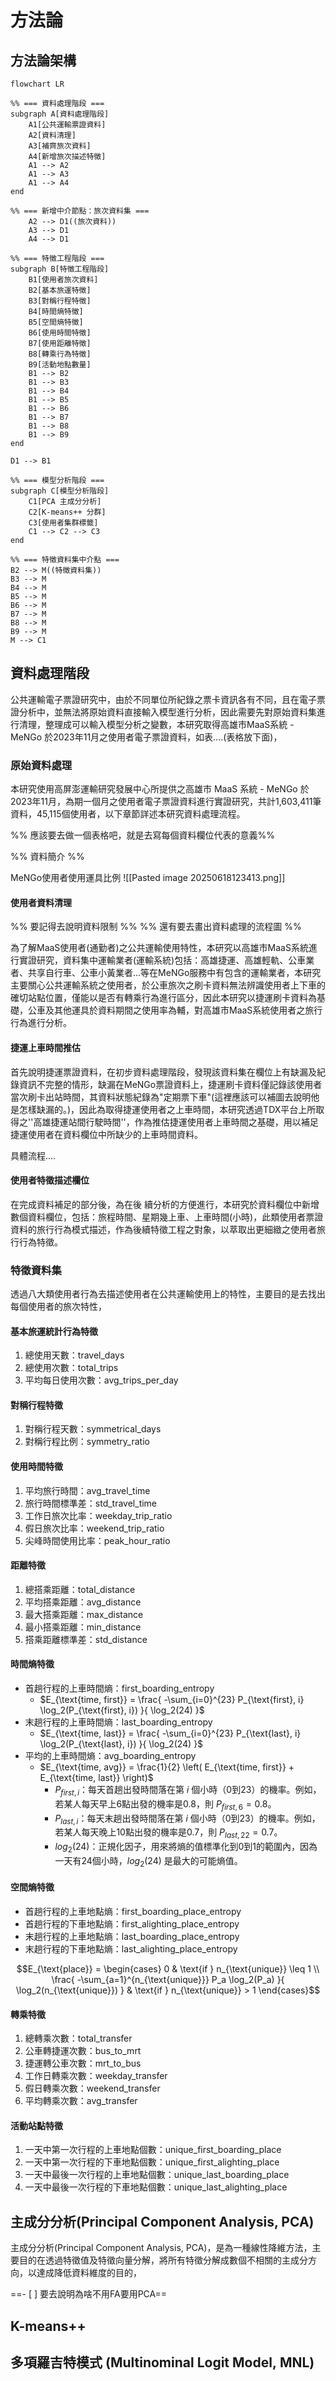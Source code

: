 # 方法論

## 方法論架構

```mermaid
flowchart LR

%% === 資料處理階段 ===
subgraph A[資料處理階段]
    A1[公共運輸票證資料]
    A2[資料清理]
    A3[補齊旅次資料]
    A4[新增旅次描述特徵]
    A1 --> A2
    A1 --> A3
    A1 --> A4
end

%% === 新增中介節點：旅次資料集 ===
    A2 --> D1((旅次資料))
    A3 --> D1
    A4 --> D1

%% === 特徵工程階段 ===
subgraph B[特徵工程階段]
    B1[使用者旅次資料]
    B2[基本旅運特徵]
    B3[對稱行程特徵]
    B4[時間熵特徵]
    B5[空間熵特徵]
    B6[使用時間特徵]
    B7[使用距離特徵]
    B8[轉乘行為特徵]
    B9[活動地點數量]
    B1 --> B2
    B1 --> B3
    B1 --> B4
    B1 --> B5
    B1 --> B6
    B1 --> B7
    B1 --> B8
    B1 --> B9
end

D1 --> B1

%% === 模型分析階段 ===
subgraph C[模型分析階段]
    C1[PCA 主成分分析]
    C2[K-means++ 分群]
    C3[使用者集群標籤]
    C1 --> C2 --> C3
end

%% === 特徵資料集中介點 ===
B2 --> M((特徵資料集))
B3 --> M
B4 --> M
B5 --> M
B6 --> M
B7 --> M
B8 --> M
B9 --> M
M --> C1
```


## 資料處理階段

公共運輸電子票證研究中，由於不同單位所紀錄之票卡資訊各有不同，且在電子票證分析中，並無法將原始資料直接輸入模型進行分析，因此需要先對原始資料集進行清理，整理成可以輸入模型分析之變數，本研究取得高雄市MaaS系統 - MeNGo 於2023年11月之使用者電子票證資料，如表....(表格放下面)，


### 原始資料處理

本研究使用高屏澎運輸研究發展中心所提供之高雄市 MaaS 系統 - MeNGo 於 2023年11月，為期一個月之使用者電子票證資料進行實證研究，共計1,603,411筆資料，45,115個使用者，以下章節詳述本研究資料處理流程。

%% 應該要去做一個表格吧，就是去寫每個資料欄位代表的意義%%

%% 資料簡介 %%

MeNGo使用者使用運具比例
![[Pasted image 20250618123413.png]]
#### 使用者資料清理

%% 要記得去說明資料限制 %%
%% 還有要去畫出資料處理的流程圖 %%

為了解MaaS使用者(通勤者)之公共運輸使用特性，本研究以高雄市MaaS系統進行實證研究，資料集中運輸業者(運輸系統)包括：高雄捷運、高雄輕軌、公車業者、共享自行車、公車小黃業者...等在MeNGo服務中有包含的運輸業者，本研究主要關心公共運輸系統之使用者，於公車旅次之刷卡資料無法辨識使用者上下車的確切站點位置，僅能以是否有轉乘行為進行區分，因此本研究以捷運刷卡資料為基礎，公車及其他運具於資料期間之使用率為輔，對高雄市MaaS系統使用者之旅行行為進行分析。


#### 捷運上車時間推估

首先說明捷運票證資料，在初步資料處理階段，發現該資料集在欄位上有缺漏及紀錄資訊不完整的情形，缺漏在MeNGo票證資料上，捷運刷卡資料僅記錄該使用者當次刷卡出站時間，其資料狀態紀錄為"定期票下車"(這裡應該可以補圖去說明他是怎樣缺漏的。)，因此為取得捷運使用者之上車時間，本研究透過TDX平台上所取得之''高雄捷運站間行駛時間''，作為推估捷運使用者上車時間之基礎，用以補足捷運使用者在資料欄位中所缺少的上車時間資料。

具體流程....

#### 使用者特徵描述欄位

在完成資料補足的部分後，為在後 續分析的方便進行，本研究於資料欄位中新增數個資料欄位，包括：旅程時間、星期幾上車、上車時間(小時)，此類使用者票證資料的旅行行為模式描述，作為後續特徵工程之對象，以萃取出更細緻之使用者旅行行為特徵。



### 特徵資料集

透過八大類使用者行為去描述使用者在公共運輸使用上的特性，主要目的是去找出每個使用者的旅次特性，
#### 基本旅運統計行為特徵
1. 總使用天數：travel_days
2. 總使用次數：total_trips
3. 平均每日使用次數：avg_trips_per_day

#### 對稱行程特徵
1. 對稱行程天數：symmetrical_days
2. 對稱行程比例：symmetry_ratio

#### 使用時間特徵
1. 平均旅行時間：avg_travel_time
2. 旅行時間標準差：std_travel_time
3. 工作日旅次比率：weekday_trip_ratio
4. 假日旅次比率：weekend_trip_ratio
5. 尖峰時間使用比率：peak_hour_ratio

#### 距離特徵
1. 總搭乘距離：total_distance
2. 平均搭乘距離：avg_distance
3. 最大搭乘距離：max_distance
4. 最小搭乘距離：min_distance
5. 搭乘距離標準差：std_distance

#### 時間熵特徵
- 首趟行程的上車時間熵：first_boarding_entropy
	- $E_{\text{time, first}} = \frac{ -\sum_{i=0}^{23} P_{\text{first}, i} \log_2(P_{\text{first}, i}) }{ \log_2(24) }$
- 末趟行程的上車時間熵：last_boarding_entropy
	- $E_{\text{time, last}} = \frac{ -\sum_{i=0}^{23} P_{\text{last}, i} \log_2(P_{\text{last}, i}) }{ \log_2(24) }$
- 平均的上車時間熵：avg_boarding_entropy
	- $E_{\text{time, avg}} = \frac{1}{2} \left( E_{\text{time, first}} + E_{\text{time, last}} \right)$
		- $P_{first,i​}$：每天首趟出發時間落在第 $i$ 個小時（0到23）的機率。例如，若某人每天早上6點出發的機率是0.8，則 $P_{first,6}=0.8$。
		- $P_{last,i​}$：每天末趟出發時間落在第 $i$ 個小時（0到23）的機率。例如，若某人每天晚上10點出發的機率是0.7，則 $P_{last,22}=0.7$。
		- $log_2​(24)$：正規化因子，用來將熵的值標準化到0到1的範圍內，因為一天有24個小時，$log_2​(24)$ 是最大的可能熵值。


#### 空間熵特徵
- 首趟行程的上車地點熵：first_boarding_place_entropy
- 首趟行程的下車地點熵：first_alighting_place_entropy
- 末趟行程的上車地點熵：last_boarding_place_entropy
- 末趟行程的下車地點熵：last_alighting_place_entropy


$$E_{\text{place}} = 
\begin{cases} 
0 & \text{if } n_{\text{unique}} \leq 1 \\ 
\frac{ -\sum_{a=1}^{n_{\text{unique}}} P_a \log_2(P_a) }{ \log_2(n_{\text{unique}}) } & \text{if } n_{\text{unique}} > 1 
\end{cases}$$


#### 轉乘特徵
1. 總轉乘次數：total_transfer
2. 公車轉捷運次數：bus_to_mrt
3. 捷運轉公車次數：mrt_to_bus
4. 工作日轉乘次數：weekday_transfer
5. 假日轉乘次數：weekend_transfer
6. 平均轉乘次數：avg_transfer

#### 活動站點特徵
1. 一天中第一次行程的上車地點個數：unique_first_boarding_place
2.  一天中第一次行程的下車地點個數：unique_first_alighting_place
3.  一天中最後一次行程的上車地點個數：unique_last_boarding_place
4. 一天中最後一次行程的下車地點個數：unique_last_alighting_place



## 主成分分析(Principal Component Analysis, PCA)

主成分分析(Principal Component Analysis, PCA)，是為一種線性降維方法，主要目的在透過特徵值及特徵向量分解，將所有特徵分解成數個不相關的主成分方向，以達成降低資料維度的目的，



==- [ ] 要去說明為啥不用FA要用PCA==
## K-means++



## 多項羅吉特模式 (Multinominal Logit Model, MNL)

